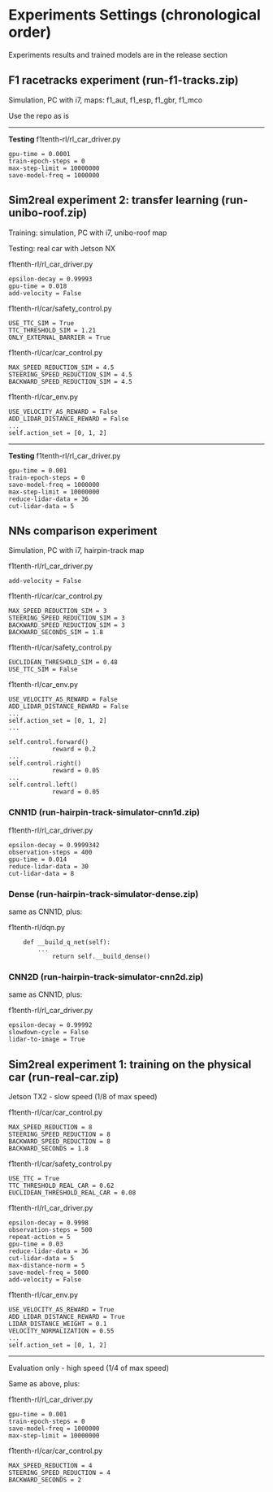 # Experiments Settings (chronological order)
Experiments results and trained models are in the release section

## F1 racetracks experiment (run-f1-tracks.zip)
Simulation, PC with i7, maps: f1_aut, f1_esp, f1_gbr, f1_mco

Use the repo as is

---
**Testing**
f1tenth-rl/rl_car_driver.py
```
gpu-time = 0.0001
train-epoch-steps = 0
max-step-limit = 10000000
save-model-freq = 1000000
```


## Sim2real experiment 2: transfer learning (run-unibo-roof.zip)
Training: simulation, PC with i7, unibo-roof map

Testing: real car with Jetson NX

f1tenth-rl/rl_car_driver.py
```
epsilon-decay = 0.99993
gpu-time = 0.018
add-velocity = False
```

f1tenth-rl/car/safety_control.py
```
USE_TTC_SIM = True
TTC_THRESHOLD_SIM = 1.21
ONLY_EXTERNAL_BARRIER = True
```

f1tenth-rl/car/car_control.py
```
MAX_SPEED_REDUCTION_SIM = 4.5
STEERING_SPEED_REDUCTION_SIM = 4.5
BACKWARD_SPEED_REDUCTION_SIM = 4.5
```

f1tenth-rl/car_env.py
```
USE_VELOCITY_AS_REWARD = False
ADD_LIDAR_DISTANCE_REWARD = False
...
self.action_set = [0, 1, 2]
```

---
**Testing**
f1tenth-rl/rl_car_driver.py
```
gpu-time = 0.001
train-epoch-steps = 0
save-model-freq = 1000000
max-step-limit = 10000000
reduce-lidar-data = 36
cut-lidar-data = 5 
```

## NNs comparison experiment 
Simulation, PC with i7, hairpin-track map

f1tenth-rl/rl_car_driver.py
```
add-velocity = False
```

f1tenth-rl/car/car_control.py
```
MAX_SPEED_REDUCTION_SIM = 3
STEERING_SPEED_REDUCTION_SIM = 3
BACKWARD_SPEED_REDUCTION_SIM = 3
BACKWARD_SECONDS_SIM = 1.8
```
f1tenth-rl/car/safety_control.py
```
EUCLIDEAN_THRESHOLD_SIM = 0.48
USE_TTC_SIM = False
```

f1tenth-rl/car_env.py
```
USE_VELOCITY_AS_REWARD = False
ADD_LIDAR_DISTANCE_REWARD = False
...
self.action_set = [0, 1, 2]
...

self.control.forward()
            reward = 0.2
...
self.control.right()
            reward = 0.05
...
self.control.left()
            reward = 0.05
```

### CNN1D (run-hairpin-track-simulator-cnn1d.zip)

f1tenth-rl/rl_car_driver.py
```
epsilon-decay = 0.9999342
observation-steps = 400
gpu-time = 0.014
reduce-lidar-data = 30
cut-lidar-data = 8 
```

### Dense (run-hairpin-track-simulator-dense.zip)
same as CNN1D, plus:

f1tenth-rl/dqn.py
```
    def __build_q_net(self):
        ...
            return self.__build_dense()
```

### CNN2D (run-hairpin-track-simulator-cnn2d.zip)
same as CNN1D, plus:

f1tenth-rl/rl_car_driver.py
```
epsilon-decay = 0.99992
slowdown-cycle = False
lidar-to-image = True
```

## Sim2real experiment 1: training on the physical car (run-real-car.zip)

Jetson TX2 - slow speed (1/8 of max speed)

f1tenth-rl/car/car_control.py
```
MAX_SPEED_REDUCTION = 8
STEERING_SPEED_REDUCTION = 8
BACKWARD_SPEED_REDUCTION = 8
BACKWARD_SECONDS = 1.8
```

f1tenth-rl/car/safety_control.py
```
USE_TTC = True
TTC_THRESHOLD_REAL_CAR = 0.62
EUCLIDEAN_THRESHOLD_REAL_CAR = 0.08
```

f1tenth-rl/rl_car_driver.py
```
epsilon-decay = 0.9998
observation-steps = 500
repeat-action = 5
gpu-time = 0.03
reduce-lidar-data = 36
cut-lidar-data = 5
max-distance-norm = 5
save-model-freq = 5000
add-velocity = False
```

f1tenth-rl/car_env.py
```
USE_VELOCITY_AS_REWARD = True
ADD_LIDAR_DISTANCE_REWARD = True
LIDAR_DISTANCE_WEIGHT = 0.1
VELOCITY_NORMALIZATION = 0.55
...
self.action_set = [0, 1, 2]
```
---
Evaluation only - high speed (1/4 of max speed)

Same as above, plus:

f1tenth-rl/rl_car_driver.py
```
gpu-time = 0.001
train-epoch-steps = 0
save-model-freq = 1000000
max-step-limit = 10000000
```
f1tenth-rl/car/car_control.py
```
MAX_SPEED_REDUCTION = 4
STEERING_SPEED_REDUCTION = 4
BACKWARD_SECONDS = 2
```